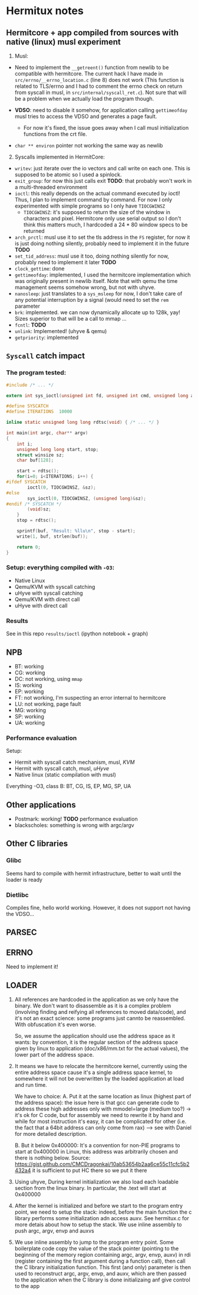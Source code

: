 # Hermitux notes

## Hermitcore + app compiled from sources with native (linux) musl experiment

1. Musl:
- Need to implement the `__getreent()` function from newlib to be compatible with hermitcore. The current hack I have made in `src/errno/__errno_location.c` (line 8) does not work (This function is related to TLS/errno and I had to comment the errno check on return from syscall in musl, in `src/internal/syscall_ret.c`). Not sure that will be a problem when we actually load the program though.

- **VDSO**: need to disable it somehow, for application calling `gettimeofday` musl tries to access the VDSO and generates a page fault.
  - For now it's fixed, the issue goes away when I call musl initialization functions from the crt file.
  
- `char ** environ` pointer not working the same way as newlib

2. Syscalls implemented in HermitCore:

- `writev`: just iterate over the io vectors and call write on each one. This is supposed to be atomic so I used a spinlock. 
- `exit_group`: for now this just calls exit **TODO**: that probably won't work in a multi-threaded environment
- `ioctl`: this really depends on the actual command  executed by ioctl! Thus, I plan to implement command by command. For now I only experimented with simple programs so I only have `TIOCGWINSZ`
  - `TIOCGWINSZ`: it's supposed to return the size of the window in characters and pixel. Hermitcore only use serial output so I don't think this matters much, I hardcoded a 24 * 80 window specs to be returned
- `arch_prctl`: musl use it to set the tls address in the `FS` register, for now it is just doing nothing silently, probably need to implement it in the future **TODO**
- `set_tid_address`: musl use it too, doing nothing silently for now, probably need to implement it later **TODO**
- `clock_gettime`: done
- `gettimeofday`: implemented, I used the hermitcore implementation which was originally present in newlib itself. Note that with qemu the time management seems somehow wrong, but not with uhyve.
- `nanosleep`: just translates to a `sys_msleep` for now, I don't take care of any potential interruption by a signal (would need to set the `rem` parameter
- `brk`: implemented. we can now dynamically allocate up to 128k, yay! Sizes superior to that will be a call to mmap ...
- `fcntl`: **TODO**
- `unlink`: Implemented! (uhyve & qemu)
- `getpriority`: implemented

## `Syscall` catch impact

### The program tested:
```C
#include /* ... */

extern int sys_ioctl(unsigned int fd, unsigned int cmd, unsigned long arg); 

#define SYSCATCH
#define ITERATIONS	10000

inline static unsigned long long rdtsc(void) { /* ... */ }

int main(int argc, char** argv)
{
	int i;
	unsigned long long start, stop;
	struct winsize sz;
	char buf[128];

	start = rdtsc();
	for(i=0; i<ITERATIONS; i++) {
#ifdef SYSCATCH
		ioctl(0, TIOCGWINSZ, &sz);
#else
		sys_ioctl(0, TIOCGWINSZ, (unsigned long)&sz);
#endif /* SYSCATCH */
		(void)sz;
	}
	stop = rdtsc();

	sprintf(buf, "Result: %llu\n", stop - start);
	write(1, buf, strlen(buf));

	return 0;
}
```

### Setup: everything compiled with `-O3`:
- Native Linux
- Qemu/KVM with syscall catching
- uHyve with syscall catching
- Qemu/KVM with direct call
- uHyve with direct call

### Results
See  in this repo `results/ioctl` (ipython notebook + graph)

## NPB
- BT: working
- CG: working
- DC: not working, using `mmap`
- IS: working
- EP: working
- FT: not working, I'm suspecting an error internal to hermitcore
- LU: not working, page fault
- MG: working
- SP: working
- UA: working

### Performance evaluation

Setup:
- Hermit with syscall catch mechanism, musl, _KVM_
- Hermit with syscall catch, musl, _uHyve_
- Native linux (static compilation with musl)

Everything -O3, class B:
BT, CG, IS, EP, MG, SP, UA

## Other applications
- Postmark: working! **TODO** performance evaluation
- blackscholes: something is wrong with argc/argv

## Other C libraries

### Glibc
Seems hard to compile with hermit infrastructure, better to wait until the 
loader is ready

### Dietlibc
Compiles fine, hello world working. However, it does not support not having the
VDSO...

## PARSEC

## ERRNO
Need to implement it!

## LOADER
1. All references are hardcoded in the application as we only have the binary.
   We don't want to disassemble as it is a complex problem (involving finding
   and reifying all references to moved data/code), and it's not an exact 
   science: some programs just cannto be reassembled. With obfuscation it's 
   even worse.

   So, we assume the application should use the address space as it wants: by
   convention, it is the regular section of the address space given by linux
   to application (doc/x86/mm.txt for the actual values), the lower part of
   the address space.
 
2. It means we have to relocate the hermitcore kernel, currently using the
   entire address space cause it's a single address space kernel, to somewhere
   it will not be overwritten by the loaded application at load and run time.

   We have to choice:
   A. Put it at the same location as linux (highest part of the address space):
   the issue here is that gcc can generate code to address these high 
   addresses only with mmodel=large (medium too?) -> it's ok for C code, but for
   assembly we need to rewrite it by hand and while for most instruction it's 
   easy, it can be complicated for other (i.e. the fact that a 64bit address
   can only come from rax) --> see with Daniel for more detailed description.

   B. But it below 0x400000:
   It's a convention for non-PIE programs to start at 0x400000 in Linux, this
   address was arbitrarily chosen and there is nothing below. Source:
   https://gist.github.com/CMCDragonkai/10ab53654b2aa6ce55c11cfc5b2432a4
   it is sufficient to put HC there so we put it there

3. Using uhyve, During kernel initialization we also load each loadable section
   from the linux binary. In particular, the .text will start at 0x400000

4. After the kernel is initialized and before we start to the program entry 
   point, we need to setup the stack: indeed, before the main function the c 
   library performs some initialization adn access auxv. See hermitux.c for more
   detais about how to setup the stack. We use inline assembly to push
   argc, argv, envp and auxvs

5. We use inline assembly to jump to the program entry point. Some boilerplate 
   code copy the value of the stack pointer (pointing to the beginning of the
   memory region containing argc, argv, envp, auxv) in rdi (register containing
   the first argument during a function call), then call the C library 
   initialization function. This first (and only) parameter is then used
   to reconstruct argc, argv, envp, and auxv, which are then passed to 
   the application when the C library is done initializaing anf give control
   to the app
